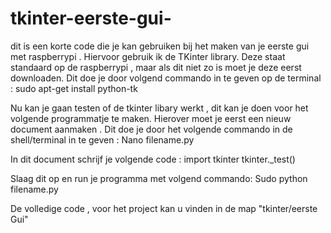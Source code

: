 # tkinter-eerste-gui-
dit is een korte code die je kan gebruiken bij het maken van je eerste gui met raspberrypi . 
Hiervoor gebruik ik de TKinter library. Deze staat standaard op de raspberrypi , maar als dit niet zo is moet je deze eerst downloaden.
Dit doe je door volgend commando in te geven op de terminal : sudo apt-get install python-tk 

Nu kan je gaan testen of de tkinter libary werkt , dit kan je doen voor het volgende programmatje te maken. 
Hierover moet je eerst een nieuw document aanmaken . 
Dit doe je door het volgende commando in de shell/terminal in te geven : Nano filename.py

In dit document schrijf je volgende code : 
import tkinter 
tkinter._test()

Slaag dit op en run je programma met volgend commando: Sudo python filename.py

De volledige code , voor het project kan u vinden in de map "tkinter/eerste Gui" 
